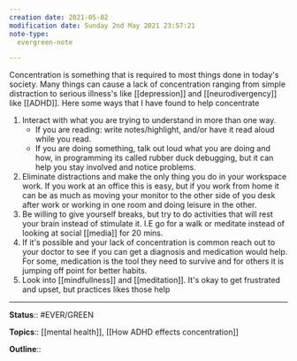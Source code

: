 ```yaml
---
creation date: 2021-05-02
modification date: Sunday 2nd May 2021 23:57:21
note-type: 
  evergreen-note

---
```


Concentration is something that is required to most things done in today's society. Many things can cause a lack of concentration ranging from simple distraction to serious illness's like [[depression]] and [[neurodivergency]] like [[ADHD]]. Here some ways that I have found to help concentrate

1. Interact with what you are trying to understand in more than one way. 
	- If you are reading: write notes/highlight, and/or have it read aloud while you read. 
	- If you are doing something, talk out loud what you are doing and how, in programming its called rubber duck debugging, but it can help you stay involved and notice problems. 
2. Eliminate distractions and make the only thing you do in your workspace work. If you work at an office this is easy, but if you work from home it can be as much as moving your monitor to the other side of you desk after work or working in one room and doing leisure in the other.
3. Be willing to give yourself breaks, but try to do activities that will rest your brain instead of stimulate it. I.E go for a walk  or meditate instead of looking at social [[media]] for 20 mins.
4. If it's possible and your lack of concentration is common reach out to your doctor to see if you can get a diagnosis and medication would help. For some, medication is the tool they need to survive and for others it is jumping off point for better habits.
5. Look into [[mindfullness]] and [[meditation]]. It's okay to get frustrated and upset, but practices likes those help 


---

**Status**:: #EVER/GREEN     

**Topics**::  [[mental health]], [[How ADHD effects concentration]]
	
**Outline**::

